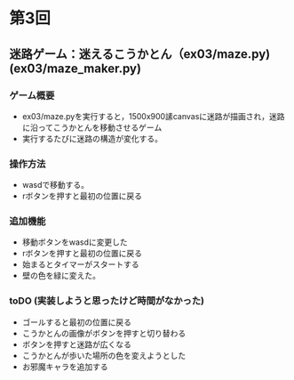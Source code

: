 # 第3回
## 迷路ゲーム：迷えるこうかとん（ex03/maze.py)(ex03/maze_maker.py)
### ゲーム概要
- ex03/maze.pyを実行すると，1500x900䛾canvasに迷路が描画され，迷路に沿ってこうかとんを移動させるゲーム
- 実行するたびに迷路の構造が変化する。
### 操作方法
- wasdで移動する。
- rボタンを押すと最初の位置に戻る
### 追加機能
- 移動ボタンをwasdに変更した
- rボタンを押すと最初の位置に戻る
- 始まるとタイマーがスタートする
- 壁の色を緑に変えた。
### toDO (実装しようと思ったけど時間がなかった)
- ゴールすると最初の位置に戻る
- こうかとんの画像がボタンを押すと切り替わる
- ボタンを押すと迷路が広くなる
- こうかとんが歩いた場所の色を変えようとした
- お邪魔キャラを追加する

